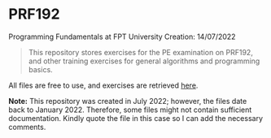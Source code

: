 # PRF192
Programming Fundamentals at FPT University
Creation: 14/07/2022

> This repository stores exercises for the PE examination on PRF192, and other training exercises for general algorithms and programming basics. 

All files are free to use, and exercises are retrieved [here](https://drive.google.com/drive/folders/1CTXIuOrTbIVxENy6OxIe0y71RzAO6GWO).

**Note:** This repository was created in July 2022; however, the files date back to January 2022. Therefore, some files might not contain sufficient documentation. Kindly quote the file in this case so I can add the necessary comments. 
